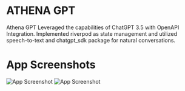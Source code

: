 # ATHENA GPT

Athena GPT Leveraged the capabilities of ChatGPT 3.5 with OpenAPI Integration. Implemented riverpod as state management and utilized speech-to-text and chatgpt_sdk package for natural conversations.

# App Screenshots

![App Screenshot](https://i.ibb.co/j6PQ6Cb/athena-light.jpg)
![App Screenshot](https://i.ibb.co/0CgCMB5/athena-dark.jpg)
